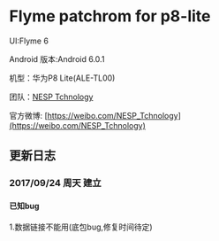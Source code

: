 # Flyme patchrom for p8-lite

UI:Flyme 6

Android 版本:Android 6.0.1

机型：华为P8 Lite(ALE-TL00)

团队：[NESP Tchnology](http://nesp.1g7.net)

官方微博: [https://weibo.com/NESP_Tchnology](https://weibo.com/NESP_Tchnology)

## 更新日志 
### 2017/09/24 周天 建立  
#### 已知bug
1.数据链接不能用(底包bug,修复时间待定)

